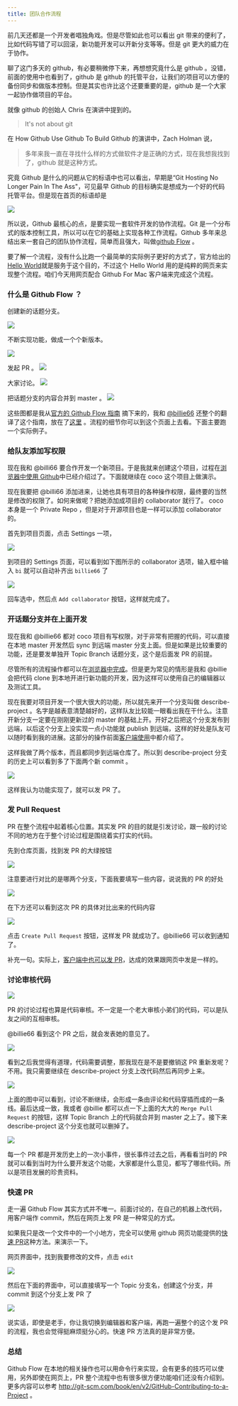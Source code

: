 ```yaml
---
title: 团队合作流程
---
```



前几天还都是一个开发者唱独角戏。但是尽管如此也可以看出 git 带来的便利了，比如代码写错了可以回滚，新功能开发可以开新分支等等。但是 git 更大的威力在于协作。

聊了这门多天的 github，有必要稍微停下来，再想想究竟什么是 github 。没错，前面的使用中也看到了，github 是 github 的托管平台，让我们的项目可以方便的备份同步和做版本控制。但是其实也许比这个还要重要的是，github 是一个大家一起协作做项目的平台。

就像 github 的创始人 Chris 在演讲中提到的。

>It's not about git

在 How Github Use Github To Build Github 的演讲中，Zach Holman 说，

>多年来我一直在寻找什么样的方式做软件才是正确的方式，现在我想我找到了，github 就是这种方式。


究竟 Github 是什么的问题从它的标语中也可以看出，早期是“Git Hosting No Longer Pain In The Ass"，可见最早 Github 的目标确实是想成为一个好的代码托管平台。但是现在首页的标语却是

![](images/github_flow/better_together.png)


所以说，Github 最核心的点，是要实现一套软件开发的协作流程。Git 是一个分布式的版本控制工具，所以可以在它的基础上实现各种工作流程。Github 多年来总结出来一套自己的团队协作流程，简单而且强大，叫做[github Flow](https://guides.github.com/introduction/flow/index.html) 。


要了解一个流程，没有什么比跑一个最简单的实际例子更好的方式了，官方给出的[Hello World](https://guides.github.com/activities/hello-world/)就是服务于这个目的，不过这个 Hello World 用的是纯粹的网页来实现整个流程。咱们今天用网页配合 Github For Mac 客户端来完成这个流程。


### 什么是 Github Flow ？

创建新的话题分支。

![](images/github_flow/new_branch.png)

不断实现功能，做成一个个新版本。

![](images/github_flow/make_changes.png)

发起 PR 。
![](images/github_flow/open_pr.png)

大家讨论。
![](images/github_flow/discuss.png)

把话题分支的内容合并到 master 。
![](images/github_flow/merge_in.png)


这些图都是我从[官方的 Github Flow 指南](https://guides.github.com/introduction/flow/index.html) 摘下来的，我和 [@billie66](http://github.com/billie66) 还整个的翻译了这个指南，放在了[这里](http://gitbeijing.com/flow) 。流程的细节你可以到这个页面上去看。下面主要跑一个实际例子。

<!-- http://git-scm.com/book/en/v2/GitHub-Contributing-to-a-Project 的例子就挺好 -->

### 给队友添加写权限

现在我和 @billi66 要合作开发一个新项目。于是我就来创建这个项目，过程在[浏览器中使用 Github](github_in_browser.html)中已经介绍过了。下面就继续在 coco 这个项目上做演示。

现在我要把 @billi66 添加进来，让她也具有项目的各种操作权限，最终要的当然是修改的权限了。如何来做呢？把她添加成项目的 collaborator 就行了。 coco 本身是一个 Private Repo ，但是对于开源项目也是一样可以添加 collaborator 的。

<!-- 未来跟 scoot 一样，用一个开源的项目放在那里，大家看看，挺好 -->


首先到项目页面，点击 Settings 一项，

![](images/github_flow/find_settings.png)

到项目的 Settings 页面，可以看到如下图所示的 collaborator 选项，输入框中输入 `bi` 就可以自动补齐出 `billie66` 了

![](images/github_flow/add_collaborator.png)

回车选中，然后点 `Add collaborator` 按钮，这样就完成了。

### 开话题分支并在上面开发

现在我和 @billie66 都对 coco 项目有写权限，对于非常有把握的代码，可以直接在本地 master 开发然后 sync 到远端 master 分支上面。但是如果是比较重要的功能，还是要发单独开 Topic Branch 话题分支，这个是后面发 PR 的前提。

尽管所有的流程操作都可以在[浏览器中完成](https://github.com/blog/1557-github-flow-in-the-browser)。但是更为常见的情形是我和 @billie 会把代码 clone 到本地开进行新功能的开发，因为这样可以使用自己的编辑器以及测试工具。

现在我要对项目开发一个很大很大的功能，所以就先来开一个分支叫做 describe-project 。名字是越表意清楚越好的，这样队友比较能一眼看出我在干什么。注意开新分支一定要在刚刚更新过的 master 的基础上开。开好之后把这个分支发布到远端，以后这个分支上没实现一点小功能就 publish 到远端，这样的好处是队友可以随时看到我的进展。这部分的操作前面[客户端使用](github_for_mac.html)中都介绍了。


这样我做了两个版本，而且都同步到远端仓库了。所以到 describe-project 分支的历史上可以看到多了下面两个新 commit 。

![](images/github_flow/two_commits.png)

这样我认为功能实现了，就可以发 PR 了。

### 发 Pull Request

PR 在整个流程中起着核心位置。其实发 PR 的目的就是引发讨论，跟一般的讨论不同的地方在于整个讨论过程是围绕着实打实的代码。


先到仓库页面，找到发 PR 的大绿按钮

![](images/github_flow/compare_btn.png)

注意要进行对比的是哪两个分支，下面我要填写一些内容，说说我的 PR 的好处

![](images/github_flow/pr_main_view.png)

在下方还可以看到这次 PR 的具体对比出来的代码内容

![](images/github_flow/pr_content.png)

点击 `Create Pull Request` 按钮，这样发 PR 就成功了。@billie66 可以收到通知了。


补充一句。实际上，[客户端中也可以发 PR](https://github.com/blog/1946-create-pull-requests-with-github-for-mac)，达成的效果跟网页中发是一样的。

### 讨论审核代码

![](images/github_flow/final_pr.png)

PR 的讨论过程也算是代码审核。不一定是一个老大审核小弟们的代码，可以是队友之间的互相审核。

@billie66 看到这个 PR 之后，就会发表她的意见了。

![](images/github_flow/billie_comment.png)

看到之后我觉得有道理，代码需要调整，那我现在是不是要撤销这 PR 重新发呢？不用。我只需要继续在 describe-project 分支上改代码然后再同步上来。

![](images/github_flow/more_code.png)

上面的图中可以看到，讨论不断继续，会形成一条由评论和代码穿插而成的一条线。最后达成一致，我或者 @billie 都可以点一下上面的大大的 `Merge Pull Request` 的按钮，这样 Topic Branch 上的代码就合并到 master 之上了。接下来 describe-project 这个分支也就可以删掉了。

![](images/github_flow/delete_branch.png)


每一个 PR 都是开发历史上的一次小事件，很长事件过去之后，再看看当时的 PR 就可以看到当时为什么要开发这个功能，大家都是什么意见，都写了哪些代码。所以是项目发展的珍贵资料。


### 快速 PR

走一遍 Github Flow 其实方式并不唯一。前面讨论的，在自己的机器上改代码，用客户端作 commit，然后在网页上发 PR 是一种常见的方式。

如果我只是改一个文件中的一个小地方，完全可以使用 github 网页功能提供的[快速 PR](https://github.com/blog/1945-quick-pull-requests)这种方法。来演示一下。

网页界面中，找到我要修改的文件，点击 `edit`

![](images/github_flow/quick_pr_view.png)

然后在下面的界面中，可以直接填写一个 Topic 分支名，创建这个分支，并 commit 到这个分支上发 PR 了

![](images/github_flow/quick_pr_view.png)


说实话，即使是老手，你让我切换到编辑器和客户端，再跑一遍整个的这个发 PR 的流程，我也会觉得挺麻烦挺分心的。快速 PR 方法真的是非常方便。


### 总结
Github Flow 在本地的相关操作也可以用命令行来实现，会有更多的技巧可以使用，另外即使在网页上，PR 整个流程中也有很多很方便功能咱们还没有介绍到。更多内容可以参考 <http://git-scm.com/book/en/v2/GitHub-Contributing-to-a-Project> 。
